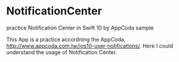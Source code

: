 # NotificationCenter
practice Notification Center in Swift 10 by AppCoda sample

This App is a practice accordning the AppCoda, http://www.appcoda.com.tw/ios10-user-notifications/. 
Here I could understand the usage of Notification Center. 
